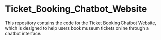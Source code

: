 # Ticket_Booking_Chatbot_Website
This repository contains the code for the Ticket Booking Chatbot Website, which is designed to help users book museum tickets online through a chatbot interface.
